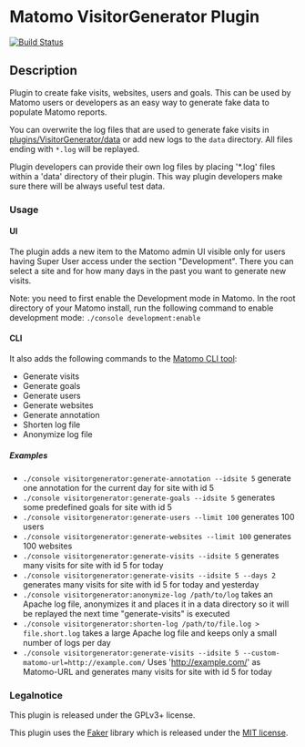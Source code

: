 # Matomo VisitorGenerator Plugin

[![Build Status](https://travis-ci.org/matomo-org/plugin-VisitorGenerator.svg?branch=4.x-dev)](https://travis-ci.org/matomo-org/plugin-VisitorGenerator)

## Description

Plugin to create fake visits, websites, users and goals. This can be used by Matomo users or developers as an easy way to generate fake data to populate Matomo reports.

You can overwrite the log files that are used to generate fake visits in [plugins/VisitorGenerator/data](https://github.com/matomo-org/plugin-VisitorGenerator/blob/master/data) or add new logs to the `data` directory. All files ending with `*.log` will be replayed.

Plugin developers can provide their own log files by placing '*.log' files within a 'data' directory of their plugin. This way plugin developers make sure there will be always useful test data.

### Usage 

#### UI
The plugin adds a new item to the Matomo admin UI visible only for users having Super User access under the section "Development". There you can select a site and for how many days in the past you want to generate new visits.

Note: you need to first enable the Development mode in Matomo. In the root directory of your Matomo install, run the following command to enable development mode: `./console development:enable`


#### CLI
It also adds the following commands to the [Matomo CLI tool](http://developer.matomo.org/guides/piwik-on-the-command-line):

* Generate visits
* Generate goals
* Generate users
* Generate websites
* Generate annotation
* Shorten log file
* Anonymize log file

##### Examples
* `./console visitorgenerator:generate-annotation --idsite 5` generate one annotation for the current day for site with id 5
* `./console visitorgenerator:generate-goals --idsite 5` generates some predefined goals for site with id 5
* `./console visitorgenerator:generate-users --limit 100`  generates 100 users
* `./console visitorgenerator:generate-websites --limit 100` generates 100 websites
* `./console visitorgenerator:generate-visits --idsite 5`  generates many visits for site with id 5 for today
* `./console visitorgenerator:generate-visits --idsite 5 --days 2` generates many visits for site with id 5 for today and yesterday
* `./console visitorgenerator:anonymize-log /path/to/log` takes an Apache log file, anonymizes it and places it in a data directory so it will be replayed the next time "generate-visits" is executed
* `./console visitorgenerator:shorten-log /path/to/file.log > file.short.log` takes a large Apache log file and keeps only a small number of logs per day
* `./console visitorgenerator:generate-visits --idsite 5 --custom-matomo-url=http://example.com/` Uses 'http://example.com/' as Matomo-URL and generates many visits for site with id 5 for today

### Legalnotice

This plugin is released under the GPLv3+ license.

This plugin uses the [Faker](libs/Faker/readme.md) library which is released under the [MIT license](libs/Faker/LICENSE).
